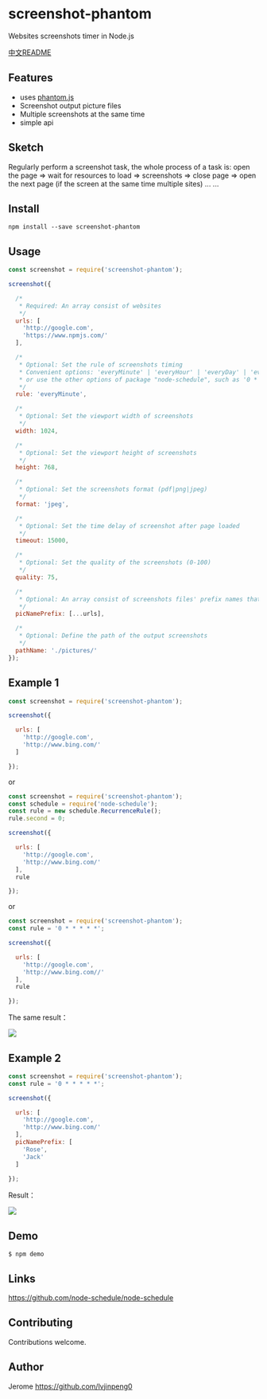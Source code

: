 # screenshot-phantom

Websites screenshots timer in Node.js

[中文README](https://github.com/lvjinpeng0/screenshot-phantom/blob/master/README-zh_CN.md)

## Features

 - uses [phantom.js](http://phantomjs.org/)
 - Screenshot output picture files
 - Multiple screenshots at the same time
 - simple api

## Sketch

Regularly perform a screenshot task, the whole process of a task is: open the page => wait for resources to load => screenshots => close page => open the next page (if the screen at the same time multiple sites) ... ...

## Install

`npm install --save screenshot-phantom`

## Usage

```javascript
const screenshot = require('screenshot-phantom');

screenshot({

  /*
   * Required: An array consist of websites
   */
  urls: [
    'http://google.com',
    'https://www.npmjs.com/'
  ],

  /*
   * Optional: Set the rule of screenshots timing
   * Convenient options: 'everyMinute' | 'everyHour' | 'everyDay' | 'everyWeek' | 'everyMonth'
   * or use the other options of package "node-schedule", such as '0 * * * * *' (see the "Links" for more details)
   */
  rule: 'everyMinute',

  /*
   * Optional: Set the viewport width of screenshots
   */
  width: 1024,

  /*
   * Optional: Set the viewport height of screenshots
   */
  height: 768,

  /*
   * Optional: Set the screenshots format (pdf|png|jpeg)
   */
  format: 'jpeg',

  /*
   * Optional: Set the time delay of screenshot after page loaded
   */
  timeout: 15000,

  /*
   * Optional: Set the quality of the screenshots (0-100)
   */
  quality: 75,

  /*
   * Optional: An array consist of screenshots files' prefix names that match the urls array by index, which means these two arrays have the same length
   */
  picNamePrefix: [...urls],

  /*
   * Optional: Define the path of the output screenshots
   */
  pathName: './pictures/'
});
```

## Example 1

```javascript
const screenshot = require('screenshot-phantom');

screenshot({

  urls: [
    'http://google.com',
    'http://www.bing.com/'
  ]

});
```

or

```javascript
const screenshot = require('screenshot-phantom');
const schedule = require('node-schedule');
const rule = new schedule.RecurrenceRule();
rule.second = 0;

screenshot({

  urls: [
    'http://google.com',
    'http://www.bing.com/'
  ],
  rule

});
```

or

```javascript
const screenshot = require('screenshot-phantom');
const rule = '0 * * * * *';

screenshot({

  urls: [
    'http://google.com',
    'http://www.bing.com//'
  ],
  rule

});
```

The same result：

![](https://ws1.sinaimg.cn/large/006tKfTcgy1filmhcfeonj30ij029dfv.jpg)

## Example 2

```javascript
const screenshot = require('screenshot-phantom');
const rule = '0 * * * * *';

screenshot({

  urls: [
    'http://google.com',
    'http://www.bing.com/'
  ],
  picNamePrefix: [
    'Rose',
    'Jack'
  ]
  
});
```

Result：

![](https://ws3.sinaimg.cn/large/006tKfTcgy1filmuj3oo2j30kl027glk.jpg)


## Demo

```
$ npm demo
```

## Links
https://github.com/node-schedule/node-schedule

## Contributing

Contributions welcome.

## Author

Jerome https://github.com/lvjinpeng0
